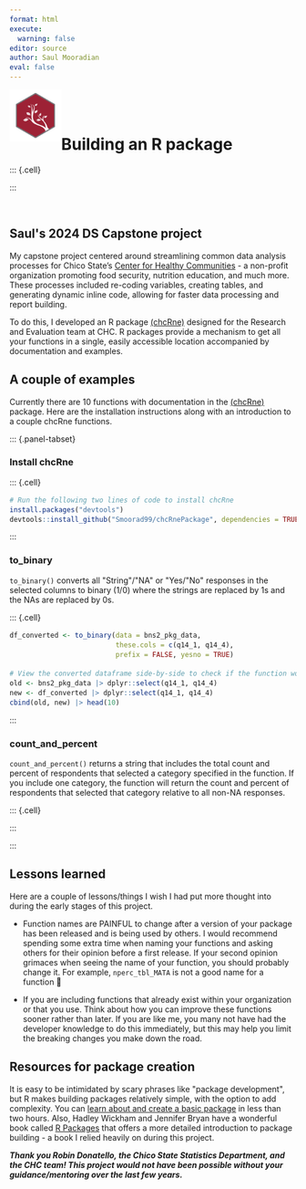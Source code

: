 ```yaml
---
format: html
execute:
  warning: false
editor: source
author: Saul Mooradian
eval: false
---
```




<img src="Sauls-image.png" alt="chcRne logo" style="width: 18%; float: left;"/>

<hr style="height:40px; visibility:hidden;" />

# Building an R package


::: {.cell}

:::


<br/>

## Saul's 2024 DS Capstone project

My capstone project centered around streamlining common data analysis processes for Chico State’s [Center for Healthy Communities](https://chcchicostate.org/) - a non-profit organization promoting food security, nutrition education, and much more. These processes included re-coding variables, creating tables, and generating dynamic inline code, allowing for faster data processing and report building.

To do this, I developed an R package [(chcRne)](https://smoorad99.github.io/chcRnePackage/index.html) designed for the Research and Evaluation team at CHC. R packages provide a mechanism to get all your functions in a single, easily accessible location accompanied by documentation and examples. 

## A couple of examples

Currently there are 10 functions with documentation in the [(chcRne)](https://smoorad99.github.io/chcRnePackage/index.html) package. Here are the installation instructions along with an introduction to a couple chcRne functions.

::: {.panel-tabset}

### Install chcRne


::: {.cell}

```{.r .cell-code}
# Run the following two lines of code to install chcRne
install.packages("devtools") 
devtools::install_github("Smoorad99/chcRnePackage", dependencies = TRUE)
```
:::


### to_binary
`to_binary()` converts all "String"/"NA" or "Yes/"No" responses in the selected columns to binary (1/0) where the strings are replaced by 1s and the NAs are replaced by 0s.


::: {.cell}

```{.r .cell-code}
df_converted <- to_binary(data = bns2_pkg_data, 
                          these.cols = c(q14_1, q14_4), 
                          prefix = FALSE, yesno = TRUE)

# View the converted dataframe side-by-side to check if the function worked
old <- bns2_pkg_data |> dplyr::select(q14_1, q14_4)
new <- df_converted |> dplyr::select(q14_1, q14_4)
cbind(old, new) |> head(10)
```
:::


### count_and_percent
`count_and_percent()` returns a string that includes the total count and percent of respondents that selected a category specified in the function. If you include one category, the function will return the count and percent of respondents that selected that category relative to all non-NA responses.


::: {.cell}

:::



:::

## Lessons learned

Here are a couple of lessons/things I wish I had put more thought into during the early stages of this project.

-   Function names are PAINFUL to change after a version of your package has been released and is being used by others. I would recommend spending some extra time when naming your functions and asking others for their opinion before a first release. If your second opinion grimaces when seeing the name of your function, you should probably change it. For example, `nperc_tbl_MATA` is not a good name for a function 😬

-   If you are including functions that already exist within your organization or that you use. Think about how you can improve these functions sooner rather than later. If you are like me, you many not have had the developer knowledge to do this immediately, but this may help you limit the breaking changes you make down the road.


## Resources for package creation

It is easy to be intimidated by scary phrases like "package development", but R makes building packages relatively simple, with the option to add complexity. You can [learn about and create a basic package](https://www.youtube.com/watch?v=EpTkT6Rkgbs&t=2224s) in less than two hours. Also, Hadley Wickham and Jennifer Bryan have a wonderful book called [R Packages](https://r-pkgs.org/) that offers a more detailed introduction to package building - a book I relied heavily on during this project.



***Thank you Robin Donatello, the Chico State Statistics Department, and the CHC team! This project would not have been possible without your guidance/mentoring over the last few years.***

